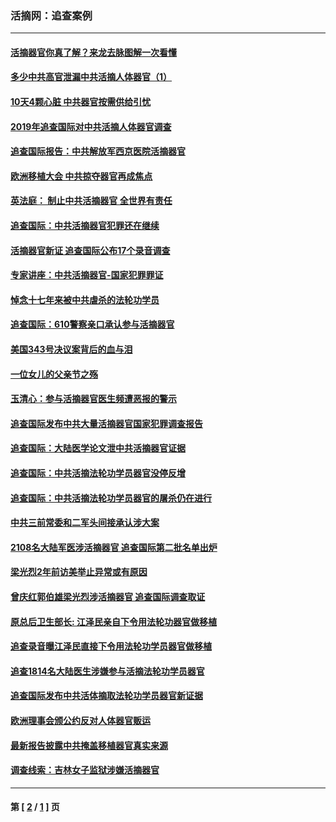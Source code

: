 ### 活摘网：追查案例
---
#### [活摘器官你真了解？来龙去脉图解一次看懂](../../pages/nf5880/n13013820.md?10260430) 
#### [多少中共高官泄漏中共活摘人体器官（1）](../../pages/nf5880/n12671234.md?10260430) 
#### [10天4颗心脏 中共器官按需供给引忧](../../pages/nf5880/n12326366.md?10260430) 
#### [2019年追查国际对中共活摘人体器官调查](../../pages/nf5880/n11917733.md?10260430) 
#### [追查国际报告：中共解放军西京医院活摘器官](../../pages/nf5880/n11838359.md?10260430) 
#### [欧洲移植大会 中共掠夺器官再成焦点](../../pages/nf5880/n11538883.md?10260430) 
#### [英法庭： 制止中共活摘器官 全世界有责任](../../pages/nf5880/n11330691.md?10260430) 
#### [追查国际：中共活摘器官犯罪还在继续](../../pages/nf5880/n11218301.md?10260430) 
#### [活摘器官新证 追查国际公布17个录音调查](../../pages/nf5880/n10897744.md?10260430) 
#### [专家讲座：中共活摘器官-国家犯罪罪证](../../pages/nf5880/n8828153.md?10260430) 
#### [悼念十七年来被中共虐杀的法轮功学员](../../pages/nf5880/n8124823.md?10260430) 
#### [追查国际：610警察亲口承认参与活摘器官](../../pages/nf5880/n8109067.md?10260430) 
#### [美国343号决议案背后的血与泪](../../pages/nf5880/n8020684.md?10260430) 
#### [一位女儿的父亲节之殇](../../pages/nf5880/n8014122.md?10260430) 
#### [玉清心：参与活摘器官医生频遭恶报的警示](../../pages/nf5880/n4637546.md?10260430) 
#### [追查国际发布中共大量活摘器官国家犯罪调查报告](../../pages/nf5880/n4613428.md?10260430) 
#### [追查国际：大陆医学论文泄中共活摘器官证据](../../pages/nf5880/n4608794.md?10260430) 
#### [追查国际：中共活摘法轮功学员器官没停反增](../../pages/nf5880/n4584075.md?10260430) 
#### [追查国际：中共活摘法轮功学员器官的屠杀仍在进行](../../pages/nf5880/n4299154.md?10260430) 
#### [中共三前常委和二军头间接承认涉大案](../../pages/nf5880/n4286244.md?10260430) 
#### [2108名大陆军医涉活摘器官 追查国际第二批名单出炉](../../pages/nf5880/n4284769.md?10260430) 
#### [梁光烈2年前访美举止异常或有原因](../../pages/nf5880/n4279686.md?10260430) 
#### [曾庆红郭伯雄梁光烈涉活摘器官 追查国际调查取证](../../pages/nf5880/n4278462.md?10260430) 
#### [原总后卫生部长: 江泽民亲自下令用法轮功器官做移植](../../pages/nf5880/n4263864.md?10260430) 
#### [追查录音曝江泽民直接下令用法轮功学员器官做移植](../../pages/nf5880/n4261268.md?10260430) 
#### [追查1814名大陆医生涉嫌参与活摘法轮功学员器官](../../pages/nf5880/n4259055.md?10260430) 
#### [追查国际发布中共活体摘取法轮功学员器官新证据](../../pages/nf5880/n4258255.md?10260430) 
#### [欧洲理事会颁公约反对人体器官贩运](../../pages/nf5880/n4206955.md?10260430) 
#### [最新报告披露中共掩盖移植器官真实来源](../../pages/nf5880/n4140084.md?10260430) 
#### [调查线索：吉林女子监狱涉嫌活摘器官](../../pages/nf5880/n4044366.md?10260430) 

---
#### 第 [ [2](./2.md?10260430) / [1](./1.md?10260430) ] 页
